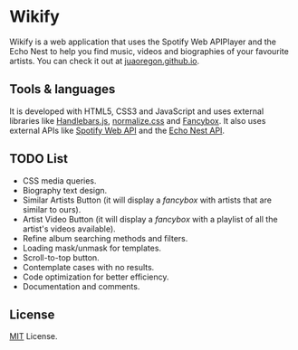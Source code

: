# Wikify
Wikify is a web application that uses the Spotify Web APIPlayer and the Echo Nest to help you find music, videos and biographies of your favourite artists. You can check it out at [juaoregon.github.io](http://juaoregon.github.io/).

## Tools & languages
It is developed with HTML5, CSS3 and JavaScript and uses external libraries like [Handlebars.js](http://handlebarsjs.com/), [normalize.css](http://necolas.github.io/normalize.css/) and [Fancybox](http://fancybox.net/home). It also uses external APIs like [Spotify Web API](https://developer.spotify.com/web-api/) and the [Echo Nest API](http://developer.echonest.com/docs/v4).

## TODO List
* CSS media queries.
* Biography text design.
* Similar Artists Button (it will display a _fancybox_ with artists that are similar to ours).
* Artist Video Button (it will display a _fancybox_ with a playlist of all the artist's videos available).
* Refine album searching methods and filters.
* Loading mask/unmask for templates.
* Scroll-to-top button.
* Contemplate cases with no results.
* Code optimization for better efficiency.
* Documentation and comments.

## License
[MIT](http://opensource.org/licenses/mit-license.php) License.
